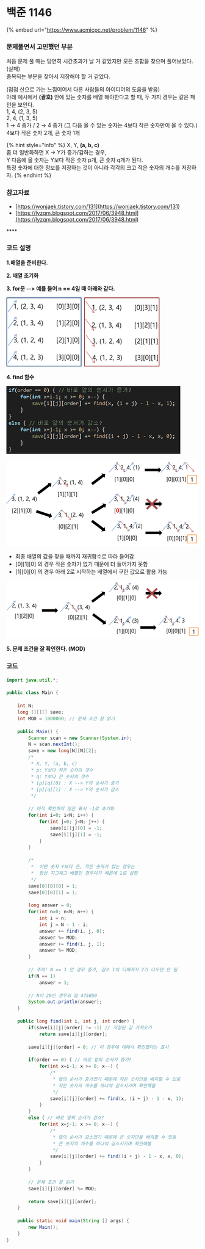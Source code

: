 # 백준 1146

{% embed url="https://www.acmicpc.net/problem/1146" %}

### 문제풀면서 고민했던 부분

처음 문제 풀 때는 당연히 시간초과가 날 거 같았지만 모든 조합을 찾으며 풀어보았다. \(실패\)  
중복되는 부분을 찾아서 저장해야 할 거 같았다.

\(점점 산으로 가는 느낌이어서 다른 사람들의 아이디어의 도움을 받음\)  
아래 예시에서 **\(괄호\)** 안에 있는 숫자를 배열 해야한다고 할 때, 두 가지 경우는 같은 패턴을 보인다.  
1, 4, \(2, 3, 5\)  
2, 4, \(1, 3, 5\)  
1 → 4 증가 / 2 → 4 증가 \(그 다음 올 수 있는 숫자는 4보다 작은 숫자만이 올 수 있다.\)  
4보다 작은 숫자 2개, 큰 숫자 1개

{% hint style="info" %}
X, Y, **\(a, b, c\)**  
좀 더 일반화하면 X → Y가 증가/감하는 경우,  
Y 다음에 올 숫자는 Y보다 작은 숫자 p개, 큰 숫자 q개가 된다.   
특정 숫자에 대한 정보를 저장하는 것이 아니라 각각의 크고 작은 숫자의 개수를 저장하자.
{% endhint %}

### 참고자료

* [https://wonjaek.tistory.com/131](https://wonjaek.tistory.com/131)
* [https://lyzqm.blogspot.com/2017/06/3948.html](https://lyzqm.blogspot.com/2017/06/3948.html)

\*\*\*\*

### **코드 설명**

**1.배열을 준비한다.**

**2. 배열 초기화**

**3. for문 --&gt; 예를 들어 n == 4일 때 아래와 같다.**

![](../../.gitbook/assets/image%20%287%29.png)

**4. find 함수**

![](../../.gitbook/assets/image.png)

![](../../.gitbook/assets/image%20%281%29.png)

* 최종 배열의 값을 찾을 때까지 재귀함수로 따라 들어감
* \[0\]\[1\]\[0\] 의 경우 작은 숫자가 없기 때문에 더 들어가지 못함
* \[1\]\[0\]\[0\] 의 경우 아래 2로 시작하는 배열에서 구한 값으로 활용 가능

![](../../.gitbook/assets/image%20%283%29.png)

**5. 문제 조건을 잘 확인한다. \(MOD\)**

### 코드

```java
import java.util.*;
 
public class Main {
     
    int N;
    long [][][] save;
    int MOD = 1000000; // 문제 조건 잘 읽기
     
    public Main() {
        Scanner scan = new Scanner(System.in);
        N = scan.nextInt();
        save = new long[N][N][2];
        /*
         * X, Y, (a, b, c)
         * p: Y보다 작은 숫자의 갯수
         * q: Y보다 큰 숫자의 갯수
         * [p][q][0] : X --> Y의 순서가 증가
         * [p][q][1] : X --> Y의 순서가 감소
         */
         
        // 아직 확인하지 않은 표시 -1로 초기화
        for(int i=0; i<N; i++) {
            for(int j=0; j<N; j++) {
                save[i][j][0] = -1;
                save[i][j][1] = -1;
            }
        }
         
        /*
         *  어떤 숫자 Y보다 큰, 작은 숫자가 없는 경우는
         *  항상 지그재그 배열인 경우이기 때문에 1로 설정
         */
        save[0][0][0] = 1;
        save[0][0][1] = 1;
         
        long answer = 0;
        for(int n=0; n<N; n++) {
            int i = n;
            int j = N - 1 - i;
            answer += find(i, j, 0);
            answer %= MOD;
            answer += find(i, j, 1);
            answer %= MOD;
        }
 
        // 주의! N == 1 인 경우 증가, 감소 1씩 더해져서 2가 나오면 안 됨
        if(N == 1)
            answer = 1;
 
        // N이 20인 경우의 답 475050
        System.out.println(answer);
    }
     
    public long find(int i, int j, int order) {
        if(save[i][j][order] != -1) // 저장된 값 가져오기
            return save[i][j][order];
         
        save[i][j][order] = 0; // 이 경우에 대해서 확인했다는 표시
         
        if(order == 0) { // 바로 앞의 순서가 증가?
            for(int x=i-1; x >= 0; x--) {
                /*
                 * 앞의 순서가 증가였기 때문에 작은 숫자만을 배치할 수 있음
                 * 작은 숫자의 개수를 하나씩 감소시키며 확인해봄
                 */
                save[i][j][order] += find(x, (i + j) - 1 - x, 1);
            }
        }
        else { // 바로 앞의 순서가 감소?
            for(int x=j-1; x >= 0; x--) {
                /*
                 * 앞의 순서가 감소였기 때문에 큰 숫자만을 배치할 수 있음
                 * 큰 숫자의 개수를 하나씩 감소시키며 확인해봄
                 */
                save[i][j][order] += find((i + j) - 1 - x, x, 0);
            }
        }
         
        // 문제 조건 잘 읽기
        save[i][j][order] %= MOD;
         
        return save[i][j][order];
    }
     
    public static void main(String [] args) {
        new Main();
    }
}
```



